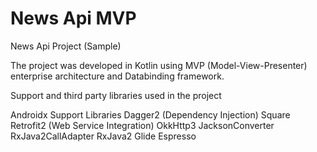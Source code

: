 # News Api MVP
News Api Project (Sample)

The project was developed in Kotlin using MVP (Model-View-Presenter) enterprise architecture and Databinding framework.

Support and third party libraries used in the project

Androidx Support Libraries
Dagger2 (Dependency Injection)
Square Retrofit2 (Web Service Integration)
OkkHttp3
JacksonConverter
RxJava2CallAdapter
RxJava2
Glide
Espresso
